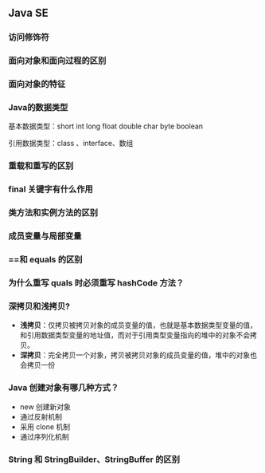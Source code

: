 ## Java SE

### 访问修饰符

### 面向对象和面向过程的区别

### 面向对象的特征

### Java的数据类型

基本数据类型：short int long float double char byte boolean

引用数据类型：class 、interface、数组

### 重载和重写的区别

### final 关键字有什么作用

### 类方法和实例方法的区别

### 成员变量与局部变量

### ==和 equals 的区别

### 为什么重写 quals 时必须重写 hashCode ⽅法？

### 深拷贝和浅拷贝?

- **浅拷贝**：仅拷贝被拷贝对象的成员变量的值，也就是基本数据类型变量的值，和引用数据类型变量的地址值，而对于引用类型变量指向的堆中的对象不会拷贝。
- **深拷贝**：完全拷贝一个对象，拷贝被拷贝对象的成员变量的值，堆中的对象也会拷贝一份

### Java 创建对象有哪几种方式？

- new 创建新对象
- 通过反射机制
- 采用 clone 机制
- 通过序列化机制

### String 和 StringBuilder、StringBuffer 的区别